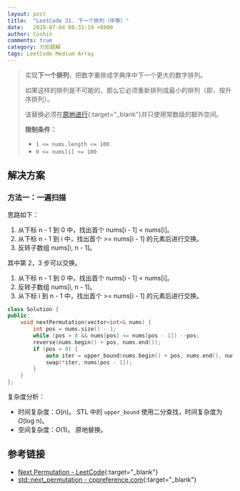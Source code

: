 ```yaml
---
layout: post
title:  "LeetCode 31. 下一个排列（中等）"
date:   2020-07-04 08:31:19 +0800
author: Coshin
comments: true
category: 力扣题解
tags: LeetCode Medium Array
---
```

> 实现**下一个排列**，把数字重排成字典序中下一个更大的数字排列。
> 
> 如果这样的排列是不可能的，那么它必须重新排列成最小的排列（即，按升序排列）。
> 
> 该替换必须在[原地进行](https://baike.baidu.com/item/原地算法){:target="_blank"}并只使用常数级的额外空间。
> 
> **限制条件：**
> 
> * `1 <= nums.length <= 100`
> * `0 <= nums[i] <= 100`

## 解决方案

### 方法一：一遍扫描

思路如下：
1. 从下标 n - 1 到 0 中，找出首个 nums[i - 1] < nums[i]。
2. 从下标 n - 1 到 i 中，找出首个 >= nums[i - 1] 的元素后进行交换。
3. 反转子数组 nums[i, n - 1]。

其中第 2，3 步可以交换。

1. 从下标 n - 1 到 0 中，找出首个 nums[i - 1] < nums[i]。
2. 反转子数组 nums[i, n - 1]。
3. 从下标 i 到 n - 1 中，找出首个 >= nums[i - 1] 的元素后进行交换。

```cpp
class Solution {
public:
    void nextPermutation(vector<int>& nums) {
        int pos = nums.size() - 1;
        while (pos > 0 && nums[pos] <= nums[pos - 1]) --pos;
        reverse(nums.begin() + pos, nums.end());
        if (pos > 0) {
            auto iter = upper_bound(nums.begin() + pos, nums.end(), nums[pos - 1]);
            swap(*iter, nums[pos - 1]);
        }
    }
};
```

复杂度分析：
* 时间复杂度：*O*(n)。
  STL 中的 `upper_bound` 使用二分查找，时间复杂度为 *O*(log n)。
* 空间复杂度：*O*(1)。
  原地替换。

## 参考链接

* [Next Permutation - LeetCode](https://leetcode.com/problems/next-permutation/){:target="_blank"}
* [std::next_permutation - cppreference.com](https://en.cppreference.com/w/cpp/algorithm/next_permutation){:target="_blank"}
